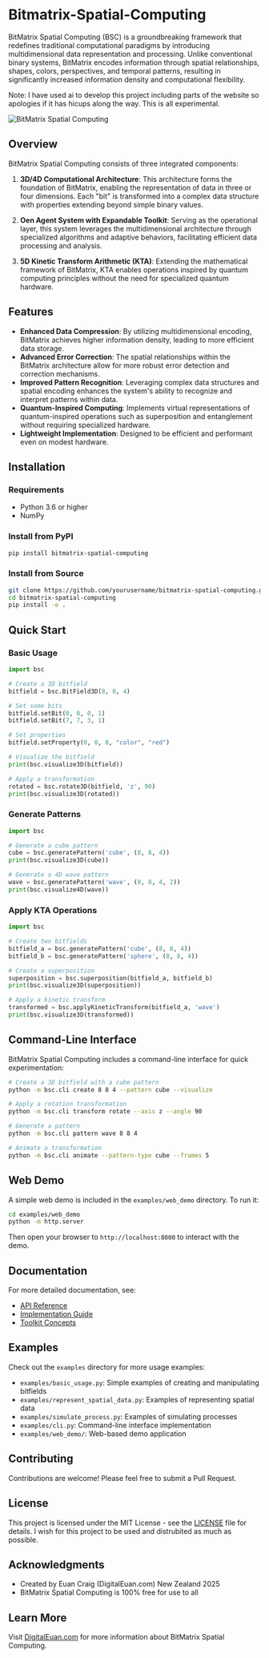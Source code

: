 # Bitmatrix-Spatial-Computing

BitMatrix Spatial Computing (BSC) is a groundbreaking framework that redefines traditional computational paradigms by introducing multidimensional data representation and processing. Unlike conventional binary systems, BitMatrix encodes information through spatial relationships, shapes, colors, perspectives, and temporal patterns, resulting in significantly increased information density and computational flexibility.

Note: I have used ai to develop this project including parts of the website so apologies if it has hicups along the way. This is all experimental.

![BitMatrix Spatial Computing](https://digitaleuan.com/bitmatrix-complete/BitmatrixSpatialComputing-logo.png)

## Overview

BitMatrix Spatial Computing consists of three integrated components:

1. **3D/4D Computational Architecture**: This architecture forms the foundation of BitMatrix, enabling the representation of data in three or four dimensions. Each "bit" is transformed into a complex data structure with properties extending beyond simple binary values.

2. **Oen Agent System with Expandable Toolkit**: Serving as the operational layer, this system leverages the multidimensional architecture through specialized algorithms and adaptive behaviors, facilitating efficient data processing and analysis.

3. **5D Kinetic Transform Arithmetic (KTA)**: Extending the mathematical framework of BitMatrix, KTA enables operations inspired by quantum computing principles without the need for specialized quantum hardware.

## Features

- **Enhanced Data Compression**: By utilizing multidimensional encoding, BitMatrix achieves higher information density, leading to more efficient data storage.
- **Advanced Error Correction**: The spatial relationships within the BitMatrix architecture allow for more robust error detection and correction mechanisms.
- **Improved Pattern Recognition**: Leveraging complex data structures and spatial encoding enhances the system's ability to recognize and interpret patterns within data.
- **Quantum-Inspired Computing**: Implements virtual representations of quantum-inspired operations such as superposition and entanglement without requiring specialized hardware.
- **Lightweight Implementation**: Designed to be efficient and performant even on modest hardware.

## Installation

### Requirements

- Python 3.6 or higher
- NumPy

### Install from PyPI

```bash
pip install bitmatrix-spatial-computing
```

### Install from Source

```bash
git clone https://github.com/yourusername/bitmatrix-spatial-computing.git
cd bitmatrix-spatial-computing
pip install -e .
```

## Quick Start

### Basic Usage

```python
import bsc

# Create a 3D bitfield
bitfield = bsc.BitField3D(8, 8, 4)

# Set some bits
bitfield.setBit(0, 0, 0, 1)
bitfield.setBit(7, 7, 3, 1)

# Set properties
bitfield.setProperty(0, 0, 0, "color", "red")

# Visualize the bitfield
print(bsc.visualize3D(bitfield))

# Apply a transformation
rotated = bsc.rotate3D(bitfield, 'z', 90)
print(bsc.visualize3D(rotated))
```

### Generate Patterns

```python
import bsc

# Generate a cube pattern
cube = bsc.generatePattern('cube', (8, 8, 4))
print(bsc.visualize3D(cube))

# Generate a 4D wave pattern
wave = bsc.generatePattern('wave', (8, 8, 4, 2))
print(bsc.visualize4D(wave))
```

### Apply KTA Operations

```python
import bsc

# Create two bitfields
bitfield_a = bsc.generatePattern('cube', (8, 8, 4))
bitfield_b = bsc.generatePattern('sphere', (8, 8, 4))

# Create a superposition
superposition = bsc.superposition(bitfield_a, bitfield_b)
print(bsc.visualize3D(superposition))

# Apply a kinetic transform
transformed = bsc.applyKineticTransform(bitfield_a, 'wave')
print(bsc.visualize3D(transformed))
```

## Command-Line Interface

BitMatrix Spatial Computing includes a command-line interface for quick experimentation:

```bash
# Create a 3D bitfield with a cube pattern
python -m bsc.cli create 8 8 4 --pattern cube --visualize

# Apply a rotation transformation
python -m bsc.cli transform rotate --axis z --angle 90

# Generate a pattern
python -m bsc.cli pattern wave 8 8 4

# Animate a transformation
python -m bsc.cli animate --pattern-type cube --frames 5
```

## Web Demo

A simple web demo is included in the `examples/web_demo` directory. To run it:

```bash
cd examples/web_demo
python -m http.server
```

Then open your browser to `http://localhost:8000` to interact with the demo.

## Documentation

For more detailed documentation, see:

- [API Reference](docs/api_reference.md)
- [Implementation Guide](docs/implementation_guide.md)
- [Toolkit Concepts](docs/toolkit_concepts.md)

## Examples

Check out the `examples` directory for more usage examples:

- `examples/basic_usage.py`: Simple examples of creating and manipulating bitfields
- `examples/represent_spatial_data.py`: Examples of representing spatial data
- `examples/simulate_process.py`: Examples of simulating processes
- `examples/cli.py`: Command-line interface implementation
- `examples/web_demo/`: Web-based demo application

## Contributing

Contributions are welcome! Please feel free to submit a Pull Request.

## License

This project is licensed under the MIT License - see the [LICENSE](LICENSE) file for details. I wish for this project to be used and distrubited as much as possible.

## Acknowledgments

- Created by Euan Craig (DigitalEuan.com) New Zealand 2025
- BitMatrix Spatial Computing is 100% free for use to all

## Learn More

Visit [DigitalEuan.com](https://digitaleuan.com/bitmatrix-complete/) for more information about BitMatrix Spatial Computing.

